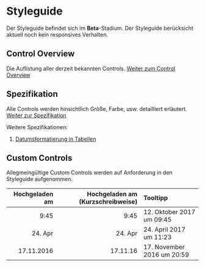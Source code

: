# Styleguide
Der Styleguide befindet sich im **Beta**-Stadium. Der Styleguide berücksicht aktuell noch kein responsives Verhalten.

## Control Overview
Die Auflistung aller derzeit bekannten Controls. [Weiter zum Control Overview](https://eurodata.github.io/Styleguide/Control%20Overview/index.html)

## Spezifikation
Alle Controls werden hinsichtlich Größe, Farbe, usw. detailliert erläutert. 
[Weiter zur Spezifikation](https://eurodata.github.io/Styleguide/Specification/index.html)

Weitere Spezifikationen:
 1. [Datumsformatierung in Tabellen](docs/table-date-formatting.md)

## Custom Controls
Allegmeingültige Custom Controls werden auf Anforderung in den Styleguide aufgenommen.

| Hochgeladen am | Hochgeladen am (Kurzschreibweise) | Tooltipp| 
| -:|-:|:-| 
| 9:45 | 9:45	| 12. Oktober 2017 um 09:45| 
| 24. Apr | 24. Apr | 24. April 2017 um 11:23| 
| 17.11.2016 | 17.11.16 | 17. November 2016 um 20:59| 
